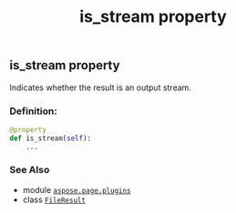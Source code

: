 ﻿---
title: is_stream property
second_title: Aspose.Page for Python via .NET API References
description: 
type: docs
weight: 80
url: /python-net/aspose.page.plugins/fileresult/is_stream/
is_root: false
---

## is_stream property


Indicates whether the result is an output stream.
### Definition:
```python
@property
def is_stream(self):
    ...
```

### See Also
* module [`aspose.page.plugins`](../../)
* class [`FileResult`](/page/python-net/aspose.page.plugins/fileresult)
